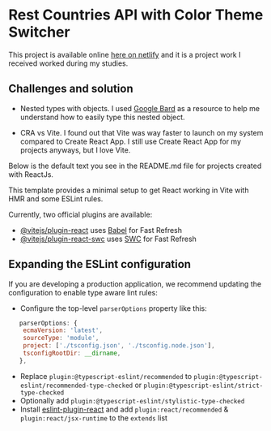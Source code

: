 # Rest Countries API with Color Theme Switcher

This project is available online [here on netlify](https://fastidious-conkies-1012e8.netlify.app/) and it is a project work I received worked during my studies.

## Challenges and solution

- Nested types with objects.
I used [Google Bard](https://bard.google.com) as a resource to help me understand how to easily type this nested object.

- CRA vs Vite.
I found out that Vite was way faster to launch on my system compared to Create React App.
I still use Create React App for my projects anyways, but I love Vite.

Below is the default text you see in the README.md file for projects created with ReactJs.

This template provides a minimal setup to get React working in Vite with HMR and some ESLint rules.

Currently, two official plugins are available:

- [@vitejs/plugin-react](https://github.com/vitejs/vite-plugin-react/blob/main/packages/plugin-react/README.md) uses [Babel](https://babeljs.io/) for Fast Refresh
- [@vitejs/plugin-react-swc](https://github.com/vitejs/vite-plugin-react-swc) uses [SWC](https://swc.rs/) for Fast Refresh

## Expanding the ESLint configuration

If you are developing a production application, we recommend updating the configuration to enable type aware lint rules:

- Configure the top-level `parserOptions` property like this:

```js
   parserOptions: {
    ecmaVersion: 'latest',
    sourceType: 'module',
    project: ['./tsconfig.json', './tsconfig.node.json'],
    tsconfigRootDir: __dirname,
   },
```

- Replace `plugin:@typescript-eslint/recommended` to `plugin:@typescript-eslint/recommended-type-checked` or `plugin:@typescript-eslint/strict-type-checked`
- Optionally add `plugin:@typescript-eslint/stylistic-type-checked`
- Install [eslint-plugin-react](https://github.com/jsx-eslint/eslint-plugin-react) and add `plugin:react/recommended` & `plugin:react/jsx-runtime` to the `extends` list

